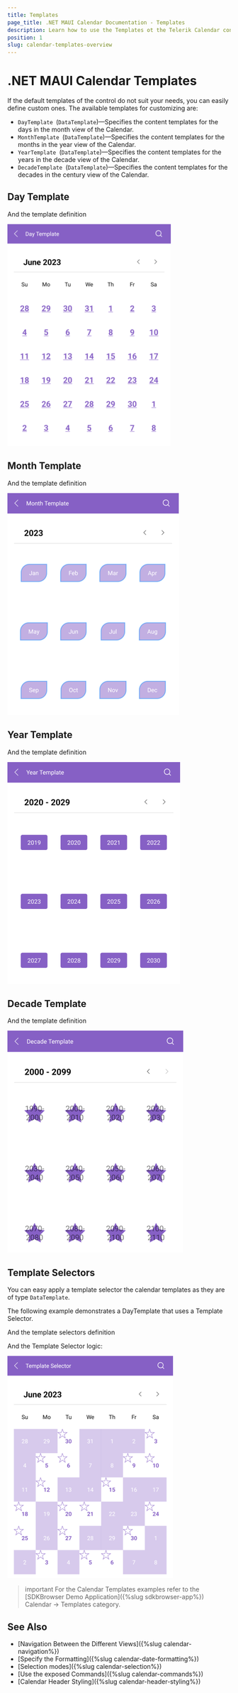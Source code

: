 ```yaml
---
title: Templates
page_title: .NET MAUI Calendar Documentation - Templates
description: Learn how to use the Templates ot the Telerik Calendar control for .NET MAUI.
position: 1
slug: calendar-templates-overview
---
```


# .NET MAUI Calendar Templates

If the default templates of the control do not suit your needs, you can easily define custom ones. The available templates for customizing are:

* `DayTemplate `(`DataTemplate`)&mdash;Specifies the content templates for the days in the month view of the Calendar.
* `MonthTemplate `(`DataTemplate`)&mdash;Specifies the content templates for the months in the year view of the Calendar.
* `YearTemplate `(`DataTemplate`)&mdash;Specifies the content templates for the years in the decade view of the Calendar.
* `DecadeTemplate `(`DataTemplate`)&mdash;Specifies the content templates for the decades in the century view of the Calendar.

## Day Template

<snippet id='calendar-templates-daytemplate-usage'/>

And the template definition

<snippet id='calendar-templates-daytemplate-definition'/>

![.NET MAUI Calendar Day Template](images/calendar-day-template.png)

## Month Template

<snippet id='calendar-templates-monthtemplate-usage'/>

And the template definition

<snippet id='calendar-templates-monthtemplate-definition'/>

![.NET MAUI Calendar Month Template](images/calendar-month-template.png)

## Year Template

<snippet id='calendar-templates-yeartemplate-usage'/>

And the template definition

<snippet id='calendar-templates-yeartemplate-definition'/>

![.NET MAUI Calendar Year Template](images/calendar-year-template.png)

## Decade Template

<snippet id='calendar-templates-decadetemplate-usage'/>

And the template definition

<snippet id='calendar-templates-decadetemplate-definition'/>

![.NET MAUI Calendar Decade Template](images/calendar-decade-template.png)

## Template Selectors

You can easy apply a template selector the calendar templates as they are of type `DataTemplate`. 

The following example demonstrates a DayTemplate that uses a Template Selector.

<snippet id='calendar-templates-templateselector-usage'/>

And the template selectors definition

<snippet id='calendar-templates-templateselector-definition'/>

And the Template Selector logic:

<snippet id='calendar-templates-custom-templateselector'/>

![.NET MAUI Calendar Template Selector](images/calendar-template-selector.png)

>important For the Calendar Templates examples refer to the [SDKBrowser Demo Application]({%slug sdkbrowser-app%}) Calendar -> Templates category.

## See Also

- [Navigation Between the Different Views]({%slug calendar-navigation%})
- [Specify the Formatting]({%slug calendar-date-formatting%})
- [Selection modes]({%slug calendar-selection%})
- [Use the exposed Commands]({%slug calendar-commands%})
- [Calendar Header Styling]({%slug calendar-header-styling%})
